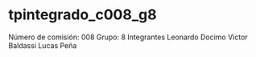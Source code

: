 # tpintegrado_c008_g8
Número de comisión: 008
Grupo: 8
Integrantes
Leonardo Docimo
Victor Baldassi
Lucas Peña
